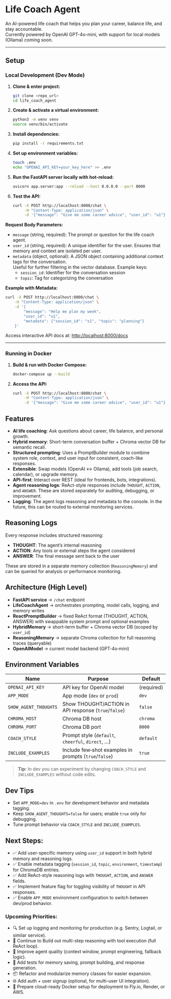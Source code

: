 # Life Coach Agent

An AI-powered life coach that helps you plan your career, balance life, and stay accountable.  
Currently powered by OpenAI GPT-4o-mini, with support for local models (Ollama) coming soon.

---

## Setup

### Local Development (Dev Mode)

1. **Clone & enter project:**
	```bash
	git clone <repo_url>
	cd life_coach_agent
	```

2. **Create & activate a virtual environment:**
	```bash
	python3 -m venv venv
	source venv/bin/activate 
	```

3. **Install dependencies:**
	```bash
	pip install -r requirements.txt
	```

4. **Set up environment variables:**
	```bash
	touch .env
	echo "OPENAI_API_KEY=your_key_here" >> .env
	```

5. **Run the FastAPI server locally with hot-reload:**
	```bash
	uvicorn app.server:app --reload --host 0.0.0.0 --port 8000
	```

6. **Test the API:**
	```bash
	curl -X POST http://localhost:8000/chat \
	     -H "Content-Type: application/json" \
	     -d '{"message": "Give me some career advice", "user_id": "u1"}'
	```

**Request Body Parameters:**

- `message` (string, required): The prompt or question for the life coach agent.
- `user_id` (string, required): A unique identifier for the user. Ensures that memory and context are isolated per user.
- `metadata` (object, optional): A JSON object containing additional context tags for the conversation.  
  Useful for further filtering in the vector database. Example keys:  
  - `session_id`: Identifier for the conversation session  
  - `topic`: Tag for categorizing the conversation

**Example with Metadata:**

```bash
curl -X POST http://localhost:8000/chat \
    -H "Content-Type: application/json" \
    -d '{
        "message": "Help me plan my week",
        "user_id": "u1",
        "metadata": {"session_id": "s1", "topic": "planning"}
    }'
```

Access interactive API docs at: [http://localhost:8000/docs](http://localhost:8000/docs)

---

### Running in Docker

1. **Build & run with Docker Compose:**
	```bash
	docker-compose up --build
	```

2. **Access the API:**
	```bash
	curl -X POST http://localhost:8080/chat \
	     -H "Content-Type: application/json" \
	     -d '{"message": "Give me some career advice", "user_id": "u1"}'
	```
	

## Features
- **AI life coaching**: Ask questions about career, life balance, and personal growth.
- **Hybrid memory**: Short-term conversation buffer + Chroma vector DB for semantic recall.
- **Structured prompting**: Uses a PromptBuilder module to combine system role, context, and user input for consistent, coach-like responses.
- **Extensible**: Swap models (OpenAI ↔ Ollama), add tools (job search, calendar), or upgrade memory.
- **API-first**: Interact over REST (ideal for frontends, bots, integrations).
- **Agent reasoning logs**: ReAct-style responses include `THOUGHT`, `ACTION`, and `ANSWER`. These are stored separately for auditing, debugging, or improvement.
- **Logging**: The agent logs reasoning and metadata to the console. In the future, this can be routed to external monitoring services.

## Reasoning Logs

Every response includes structured reasoning:
- **THOUGHT**: The agent’s internal reasoning
- **ACTION**: Any tools or external steps the agent considered
- **ANSWER**: The final message sent back to the user

These are stored in a separate memory collection (`ReasoningMemory`) and can be queried for analysis or performance monitoring.

## Architecture (High Level)

- **FastAPI service** → `/chat` endpoint
- **LifeCoachAgent** → orchestrates prompting, model calls, logging, and memory writes
- **ReactPromptBuilder** → fixed ReAct format (THOUGHT, ACTION, ANSWER) with swappable system prompt and optional examples
- **HybridMemory** → short-term buffer + Chroma vector DB (scoped by `user_id`)
- **ReasoningMemory** → separate Chroma collection for full reasoning traces (queryable)
- **OpenAIModel** → current model backend (GPT‑4o‑mini)

## Environment Variables

| Name                 | Purpose                                                        | Default    |
|----------------------|----------------------------------------------------------------|------------|
| `OPENAI_API_KEY`     | API key for OpenAI model                                       | (required) |
| `APP_MODE`           | App mode (`dev` or `prod`)                                     | `dev`      |
| `SHOW_AGENT_THOUGHTS`| Show THOUGHT/ACTION in API response (`true`/`false`)           | `false`    |
| `CHROMA_HOST`        | Chroma DB host                                                 | `chroma`   |
| `CHROMA_PORT`        | Chroma DB port                                                 | `8000`     |
| `COACH_STYLE`        | Prompt style (`default`, `cheerful`, `direct`, …)              | `default`  |
| `INCLUDE_EXAMPLES`   | Include few‑shot examples in prompts (`true`/`false`)          | `true`     |

> **Tip:** In dev you can experiment by changing `COACH_STYLE` and `INCLUDE_EXAMPLES` without code edits.

## Dev Tips

- Set `APP_MODE=dev` in `.env` for development behavior and metadata tagging.
- Keep `SHOW_AGENT_THOUGHTS=false` for users; enable `true` only for debugging.
- Tune prompt behavior via `COACH_STYLE` and `INCLUDE_EXAMPLES`.

## Next Steps:

- ✅ Add user-specific memory using `user_id` support in both hybrid memory and reasoning logs.
- ✅ Enable metadata tagging (`session_id`, `topic`, `environment`, `timestamp`) for ChromaDB entries.
- ✅ Add ReAct-style reasoning logs with `THOUGHT`, `ACTION`, and `ANSWER` fields.
- ✅ Implement feature flag for toggling visibility of `THOUGHT` in API responses.
- ✅ Enable `APP_MODE` environment configuration to switch between dev/prod behavior.

### Upcoming Priorities:
- 🔍 Set up logging and monitoring for production (e.g. Sentry, Logtail, or similar service).
- 🤖 Continue to Build out multi-step reasoning with tool execution (full ReAct loop).
- 🧠 Improve agent quality (context window, prompt engineering, fallback logic).
- 🧪 Add tests for memory saving, prompt building, and response generation.
- 📦 Refactor and modularize memory classes for easier expansion.
- 🌐 Add auth + user signup (optional, for multi-user UI integration).
- 🚀 Prepare cloud-ready Docker setup for deployment to Fly.io, Render, or AWS.